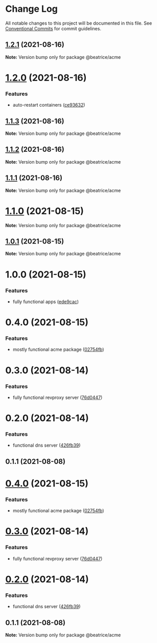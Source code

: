 # Change Log

All notable changes to this project will be documented in this file.
See [Conventional Commits](https://conventionalcommits.org) for commit guidelines.

## [1.2.1](https://github.com/eyzi/beatrice/compare/@beatrice/acme@1.2.0...@beatrice/acme@1.2.1) (2021-08-16)

**Note:** Version bump only for package @beatrice/acme





# [1.2.0](https://github.com/eyzi/beatrice/compare/@beatrice/acme@1.1.3...@beatrice/acme@1.2.0) (2021-08-16)


### Features

* auto-restart containers ([ce93632](https://github.com/eyzi/beatrice/commit/ce93632891a17775196f821e0ea856fa68fc0e20))





## [1.1.3](https://github.com/eyzi/beatrice/compare/@beatrice/acme@1.1.2...@beatrice/acme@1.1.3) (2021-08-16)

**Note:** Version bump only for package @beatrice/acme





## [1.1.2](https://github.com/eyzi/beatrice/compare/@beatrice/acme@1.1.1...@beatrice/acme@1.1.2) (2021-08-16)

**Note:** Version bump only for package @beatrice/acme





## [1.1.1](https://github.com/eyzi/beatrice/compare/@beatrice/acme@1.1.0...@beatrice/acme@1.1.1) (2021-08-16)

**Note:** Version bump only for package @beatrice/acme





# [1.1.0](https://github.com/eyzi/beatrice/compare/@beatrice/acme@1.0.1...@beatrice/acme@1.1.0) (2021-08-15)

**Note:** Version bump only for package @beatrice/acme





## [1.0.1](https://github.com/eyzi/beatrice/compare/@beatrice/acme@1.0.0...@beatrice/acme@1.0.1) (2021-08-15)

**Note:** Version bump only for package @beatrice/acme





# 1.0.0 (2021-08-15)


### Features

* fully functional apps ([ede9cac](https://github.com/eyzi/beatrice/commit/ede9cacc10ec346828ad87f019efc7c7d50ac86f))



# 0.4.0 (2021-08-15)


### Features

* mostly functional acme package ([02754fb](https://github.com/eyzi/beatrice/commit/02754fb02eb76406d8334eab7245162357b05f8a))



# 0.3.0 (2021-08-14)


### Features

* fully functional revproxy server ([76d0447](https://github.com/eyzi/beatrice/commit/76d0447ae81bf4476a033d61bf9a383d5ff62dfb))



# 0.2.0 (2021-08-14)


### Features

* functional dns server ([426fb39](https://github.com/eyzi/beatrice/commit/426fb395b30adfd51179b89bbf4d37cc03585546))



## 0.1.1 (2021-08-08)





# [0.4.0](https://github.com/eyzi/beatrice/compare/v0.3.0...v0.4.0) (2021-08-15)


### Features

* mostly functional acme package ([02754fb](https://github.com/eyzi/beatrice/commit/02754fb02eb76406d8334eab7245162357b05f8a))





# [0.3.0](https://github.com/eyzi/beatrice/compare/v0.2.0...v0.3.0) (2021-08-14)


### Features

* fully functional revproxy server ([76d0447](https://github.com/eyzi/beatrice/commit/76d0447ae81bf4476a033d61bf9a383d5ff62dfb))





# [0.2.0](https://github.com/eyzi/beatrice/compare/v0.1.1...v0.2.0) (2021-08-14)


### Features

* functional dns server ([426fb39](https://github.com/eyzi/beatrice/commit/426fb395b30adfd51179b89bbf4d37cc03585546))





## 0.1.1 (2021-08-08)

**Note:** Version bump only for package @beatrice/acme
